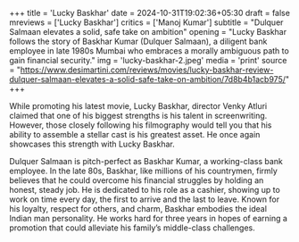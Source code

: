 +++
title = 'Lucky Baskhar'
date = 2024-10-31T19:02:36+05:30
draft = false
mreviews = ['Lucky Baskhar']
critics = ['Manoj Kumar']
subtitle = "Dulquer Salmaan elevates a solid, safe take on ambition"
opening = "Lucky Baskhar follows the story of Baskhar Kumar (Dulquer Salmaan), a diligent bank employee in late 1980s Mumbai who embraces a morally ambiguous path to gain financial security."
img = 'lucky-baskhar-2.jpeg'
media = 'print'
source = "https://www.desimartini.com/reviews/movies/lucky-baskhar-review-dulquer-salmaan-elevates-a-solid-safe-take-on-ambition/7d8b4b1acb975/"
+++

While promoting his latest movie, Lucky Baskhar, director Venky Atluri claimed that one of his biggest strengths is his talent in screenwriting. However, those closely following his filmography would tell you that his ability to assemble a stellar cast is his greatest asset. He once again showcases this strength with Lucky Baskhar.

Dulquer Salmaan is pitch-perfect as Baskhar Kumar, a working-class bank employee. In the late 80s, Baskhar, like millions of his countrymen, firmly believes that he could overcome his financial struggles by holding an honest, steady job. He is dedicated to his role as a cashier, showing up to work on time every day, the first to arrive and the last to leave. Known for his loyalty, respect for others, and charm, Baskhar embodies the ideal Indian man personality. He works hard for three years in hopes of earning a promotion that could alleviate his family’s middle-class challenges.

